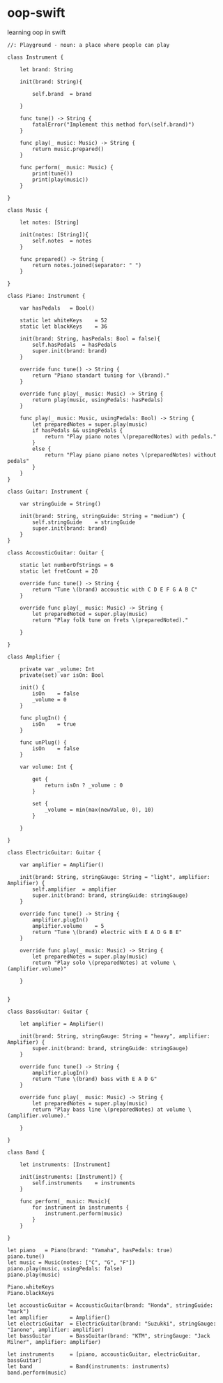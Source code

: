 # oop-swift
learning oop in swift

    //: Playground - noun: a place where people can play

    class Instrument {

        let brand: String

        init(brand: String){

            self.brand	= brand

        }

        func tune() -> String {
            fatalError("Implement this method for\(self.brand)")
        }

        func play(_ music: Music) -> String {
            return music.prepared()
        }

        func perform(_ music: Music) {
            print(tune())
            print(play(music))
        }

    }

    class Music {

        let notes: [String]

        init(notes: [String]){
            self.notes	= notes
        }

        func prepared() -> String {
            return notes.joined(separator: " ")
        }

    }

    class Piano: Instrument {

        var hasPedals	= Bool()

        static let whiteKeys	= 52
        static let blackKeys	= 36

        init(brand: String, hasPedals: Bool = false){
            self.hasPedals	= hasPedals
            super.init(brand: brand)
        }

        override func tune() -> String {
            return "Piano standart tuning for \(brand)."
        }

        override func play(_ music: Music) -> String {
            return play(music, usingPedals: hasPedals)
        }

        func play(_ music: Music, usingPedals: Bool) -> String {
            let preparedNotes = super.play(music)
            if hasPedals && usingPedals {
                return "Play piano notes \(preparedNotes) with pedals."
            }
            else {
                return "Play piano piano notes \(preparedNotes) without pedals"
            }
        }
    }

    class Guitar: Instrument {

        var stringGuide = String()

        init(brand: String, stringGuide: String = "medium") {
            self.stringGuide    = stringGuide
            super.init(brand: brand)
        }
    }

    class AccousticGuitar: Guitar {

        static let numberOfStrings = 6
        static let fretCount = 20

        override func tune() -> String {
            return "Tune \(brand) accoustic with C D E F G A B C"
        }

        override func play(_ music: Music) -> String {
            let preparedNoted = super.play(music)
            return "Play folk tune on frets \(preparedNoted)."

        }

    }

    class Amplifier {

        private var _volume: Int
        private(set) var isOn: Bool

        init() {
            isOn    = false
            _volume = 0
        }

        func plugIn() {
            isOn    = true
        }

        func unPlug() {
            isOn    = false
        }

        var volume: Int {

            get {
                return isOn ? _volume : 0
            }

            set {
                _volume = min(max(newValue, 0), 10)
            }

        }

    }

    class ElectricGuitar: Guitar {

        var amplifier = Amplifier()

        init(brand: String, stringGauge: String = "light", amplifier: Amplifier) {
            self.amplifier  = amplifier
            super.init(brand: brand, stringGuide: stringGauge)
        }

        override func tune() -> String {
            amplifier.plugIn()
            amplifier.volume    = 5
            return "Tune \(brand) electric with E A D G B E"
        }

        override func play(_ music: Music) -> String {
            let preparedNotes = super.play(music)
            return "Play solo \(preparedNotes) at volume \(amplifier.volume)"

        }


    }

    class BassGuitar: Guitar {

        let amplifier = Amplifier()

        init(brand: String, stringGauge: String = "heavy", amplifier: Amplifier) {
            super.init(brand: brand, stringGuide: stringGauge)
        }

        override func tune() -> String {
            amplifier.plugIn()
            return "Tune \(brand) bass with E A D G"
        }

        override func play(_ music: Music) -> String {
            let preparedNotes = super.play(music)
            return "Play bass line \(preparedNotes) at volume \(amplifier.volume)."

        }

    }

    class Band {

        let instruments: [Instrument]

        init(instruments: [Instrument]) {
            self.instruments    = instruments
        }

        func perform(_ music: Music){
            for instrument in instruments {
                instrument.perform(music)
            }
        }

    }

    let piano   = Piano(brand: "Yamaha", hasPedals: true)
    piano.tune()
    let music = Music(notes: ["C", "G", "F"])
    piano.play(music, usingPedals: false)
    piano.play(music)

    Piano.whiteKeys
    Piano.blackKeys

    let accousticGuitar = AccousticGuitar(brand: "Honda", stringGuide: "mark")
    let amplifier       = Amplifier()
    let electricGuitar  = ElectricGuitar(brand: "Suzukki", stringGauge: "Ianone", amplifier: amplifier)
    let bassGuitar      = BassGuitar(brand: "KTM", stringGauge: "Jack Milner", amplifier: amplifier)

    let instruments     = [piano, accousticGuitar, electricGuitar, bassGuitar]
    let band            = Band(instruments: instruments)
    band.perform(music)





